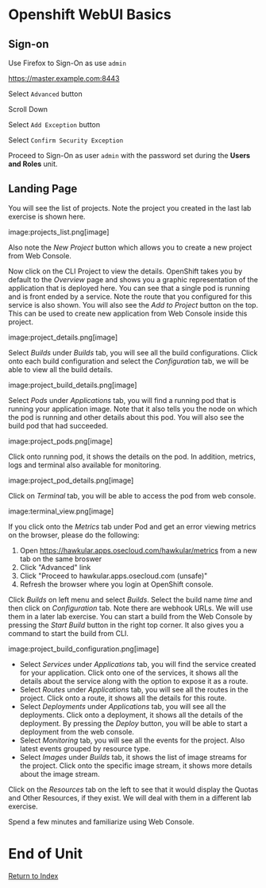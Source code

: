 # Openshift WebUI Basics

## Sign-on

Use Firefox to Sign-On as use `admin`

https://master.example.com:8443

Select `Advanced` button

Scroll Down

Select `Add Exception` button

Select `Confirm Security Exception`

Proceed to Sign-On as user `admin` with the password set during the **Users and Roles** unit.

## Landing Page

You will see the list of projects. Note the project you created in the last
lab exercise is shown here.

image:projects_list.png[image]

Also note the *New Project* button which allows you to create a new
project from Web Console.

Now click on the CLI Project to view the details. OpenShift takes you by
default to the *Overview* page and shows you a graphic representation of
the application that is deployed here. You can see that a single pod is
running and is front ended by a service. Note the route that you
configured for this service is also shown. You will also see the *Add to
Project* button on the top. This can be used to create new application
from Web Console inside this project.

image:project_details.png[image]

Select *Builds* under *Builds* tab, you will see all the build
configurations. Click onto each build configuration and select the
*Configuration* tab, we will be able to view all the build details.

image:project_build_details.png[image]

Select *Pods* under *Applications* tab, you will find a running pod that
is running your application image. Note that it also tells you the node
on which the pod is running and other details about this pod. You will
also see the build pod that had succeeded.

image:project_pods.png[image]

Click onto running pod, it shows the details on the pod. In addition,
metrics, logs and terminal also available for monitoring.

image:project_pod_details.png[image]

Click on *Terminal* tab, you will be able to access the pod from web
console.

image:terminal_view.png[image]

If you click onto the *Metrics* tab under Pod and get an error viewing
metrics on the browser, please do the following:

1.  Open https://hawkular.apps.osecloud.com/hawkular/metrics from a new
tab on the same broswer
2.  Click "Advanced" link
3.  Click "Proceed to hawkular.apps.osecloud.com (unsafe)"
4.  Refresh the browser where you login at OpenShift console.

Click *Builds* on left menu and select *Builds*. Select the build name
*time* and then click on *Configuration* tab. Note there are webhook
URLs. We will use them in a later lab exercise. You can start a build
from the Web Console by pressing the *Start Build* button in the right
top corner. It also gives you a command to start the build from CLI.

image:project_build_configuration.png[image]

* Select *Services* under *Applications* tab, you will find the service
created for your application. Click onto one of the services, it shows
all the details about the service along with the option to expose it as
a route.
* Select *Routes* under *Applications* tab, you will see all the routes
in the project. Click onto a route, it shows all the details for this
route.
* Select *Deployments* under *Applications* tab, you will see all the
deployments. Click onto a deployment, it shows all the details of the
deployment. By pressing the *Deploy* button, you will be able to start a
deployment from the web console.
* Select *Monitoring* tab, you will see all the events for the project.
Also latest events grouped by resource type.
* Select *Images* under *Builds* tab, it shows the list of image streams
for the project. Click onto the specific image stream, it shows more
details about the image stream.

Click on the *Resources* tab on the left to see that it would display
the Quotas and Other Resources, if they exist. We will deal with them in
a different lab exercise.


Spend a few minutes and familiarize using Web Console.

# End of Unit

[Return to Index](https://github.com/xtophd/OCP-Workshop/tree/master/documentation "OCP-Workshop Index")
